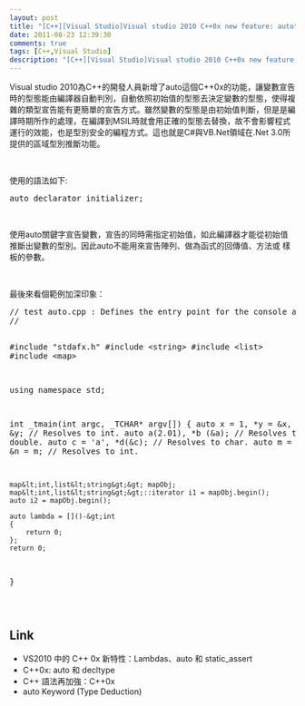 ```yaml
---
layout: post
title: "[C++][Visual Studio]Visual studio 2010 C++0x new feature: auto"
date: 2011-08-23 12:39:30
comments: true
tags: [C++,Visual Studio]
description: "[C++][Visual Studio]Visual studio 2010 C++0x new feature: auto"
---
```

<p>
	Visual studio 2010為C++的開發人員新增了auto這個C++0x的功能，讓變數宣告時的型態能由編譯器自動判別，自動依照初始值的型態去決定變數的型態，使得複雜的類型宣告能有更簡單的宣告方式。雖然變數的型態是由初始值判斷，但是是編譯時期所作的處理，在編譯到MSIL時就會用正確的型態去替換，故不會影響程式運行的效能，也是型別安全的編程方式。這也就是C#與VB.Net領域在.Net 3.0所提供的區域型別推斷功能。</p>
<p>
	 </p>
<p>
	使用的語法如下:</p>
<div class="wlWriterSmartContent" id="scid:812469c5-0cb0-4c63-8c15-c81123a09de7:a0f3d7c2-7bc4-4d41-8f5c-f7ff066fe024" style="padding-bottom: 0px; margin: 0px; padding-left: 0px; padding-right: 0px; display: inline; float: none; padding-top: 0px">
	<pre class="c" name="code">
auto declarator initializer;</pre>
</div>
<p>
	 </p>
<p>
	使用auto關鍵字宣告變數，宣告的同時需指定初始值，如此編譯器才能從初始值推斷出變數的型別。因此auto不能用來宣告陣列、做為函式的回傳值、方法或 樣板的參數。</p>
<p>
	 </p>
<p>
	最後來看個範例加深印象：</p>
<div class="wlWriterSmartContent" id="scid:812469c5-0cb0-4c63-8c15-c81123a09de7:90af77a7-ec36-44f0-8f6c-12080df9ea47" style="padding-bottom: 0px; margin: 0px; padding-left: 0px; padding-right: 0px; display: inline; float: none; padding-top: 0px">
	<pre class="c" name="code">
// test auto.cpp : Defines the entry point for the console application.
//

#include "stdafx.h"
#include &lt;string&gt;
#include &lt;list&gt;
#include &lt;map&gt;

using namespace std;

int _tmain(int argc, _TCHAR* argv[])
{
	auto x = 1, *y = &amp;x, **z = &amp;y; // Resolves to int.
	auto a(2.01), *b (&amp;a);         // Resolves to double.
	auto c = 'a', *d(&amp;c);          // Resolves to char.
	auto m = 1, &amp;n = m;            // Resolves to int.

	map&lt;int,list&lt;string&gt;&gt; mapObj;
	map&lt;int,list&lt;string&gt;&gt;::iterator i1 = mapObj.begin();
	auto i2 = mapObj.begin();

	auto lambda = []()-&gt;int
	{
		return 0;
	};
	return 0;
}</pre>
</div>
<p>
	 </p>
<h2>
	Link</h2>
<ul>
	<li>
		VS2010 中的 C++ 0x 新特性：Lambdas、auto 和 static_assert</li>
	<li>
		C++0x: auto 和 decltype</li>
	<li>
		C++ 語法再加強：C++0x</li>
	<li>
		auto Keyword (Type Deduction)</li>
</ul>
